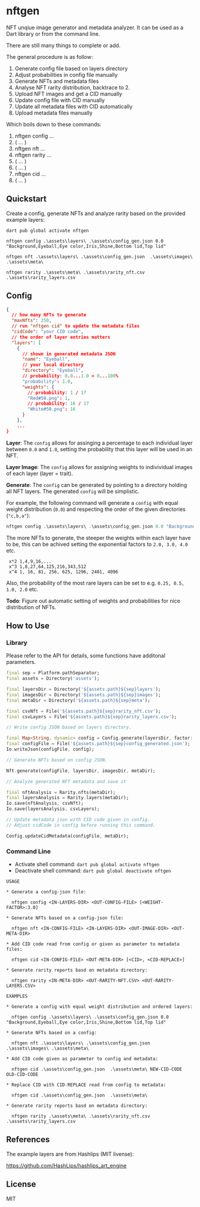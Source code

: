 # nftgen

NFT unqiue image generator and metadata analyzer. It can be used as a Dart library or from the command line.

There are still many things to complete or add. 

The general procedure is as follow:

1. Generate config file based on layers directory
2. Adjust probabilities in config file manually 
3. Generate NFTs and metadata files
4. Analyse NFT rarity distribution, backtrace to 2.
5. Upload NFT images and get a CID manually
6. Update config file with CID manually
7. Update all metadata files with CID automatically
8. Upload metadata files manually

Which boils down to these commands:

1. nftgen config ...
2. ( ... )
3. nftgen nft ...
4. nftgen rarity ...
5. ( ... )
6. ( ... )
7. nftgen cid ...
8. ( ... )

## Quickstart

Create a config, generate NFTs and analyze rarity based on the provided example layers:

```shell
dart pub global activate nftgen

nftgen config .\assets\layers\ .\assets\config_gen.json 0.0 "Background,Eyeball,Eye color,Iris,Shine,Bottom lid,Top lid"

nftgen nft .\assets\layers\ .\assets\config_gen.json  .\assets\images\ .\assets\meta\

nftgen rarity .\assets\meta\ .\assets\rarity_nft.csv .\assets\rarity_layers.csv
```

## Config

```JSON
{
  // how many NFTs to generate
  "maxNfts": 250, 
  // run "nftgen cid" to update the metadata files
  "cidCode": "your CID code", 
  // the order of layer entries matters
  "layers": [ 
    {
      // shown in generated metadata JSON
      "name": "Eyeball",  
      // your local directory
      "directory": "Eyeball",
      // probability: 0.0...1.0 = 0...100% 
      "probability": 1.0, 
      "weights": {
        // probability: 1 / 17
        "Red#50.png": 1, 
        // probability: 16 / 17
        "White#50.png": 16 
      }
    },
    ...
}
```
**Layer**: The `config` allows for assinging a percentage to each individual layer between `0.0` and `1.0`, setting the probability that this layer will be used in an NFT.

**Layer Image**: The `config` allows for assigning weights to indivividual images of each layer (layer = trait).

**Generate**: The `config` can be generated by pointing to a directory holding all NFT layers. The generated `config` will be simplistic. 

For example, the following command will generate a `config` with
equal weight distribution (`0.0`) and respecting the order of the given directories (`"c,b,a"`):

```dart
nftgen config .\assets\layers\ .\assets\config_gen.json 0.0 "Background,Eyeball,Eye color,Iris,Shine,Bottom lid,Top lid"
```

The more NFTs to generate, the steeper the weights within each layer have to be, this can be achived setting the exponential factors to `2.0, 3.0, 4.0` etc.

```shell
 x*2 1,4,9,16,...
 x^3 1,8,27,64,125,216,343,512
 x^4 1, 16, 81, 256, 625, 1296, 2401, 4096
```

Also, the probability of the most rare layers can be set to e.g. `0.25, 0.5, 1.0, 2.0` etc.

**Todo**: Figure out automatic setting of weights and probabilities for nice distribution of NFTs.

## How to Use

### Library

Please refer to the API for details, some functions have additonal parameters.

```dart
final sep = Platform.pathSeparator;
final assets = Directory('assets');

final layersDir = Directory('${assets.path}${sep}layers');
final imagesDir = Directory('${assets.path}${sep}images');
final metaDir = Directory('${assets.path}${sep}meta');

final csvNft = File('${assets.path}${sep}rarity_nft.csv');
final csvLayers = File('${assets.path}${sep}rarity_layers.csv');

// Write config JSON based on layers directory.

final Map<String, dynamic> config = Config.generate(layersDir, factor: 3);
final configFile = File('${assets.path}${sep}config_generated.json');
Io.writeJson(configFile, config);

// Generate NFTs based on config JSON.

Nft.generate(configFile, layersDir, imagesDir, metaDir);

// Analyze generated NFT metadata and save it

final nftAnalysis = Rarity.nfts(metaDir);
final layersAnalysis = Rarity.layers(metaDir);
Io.save(nftAnalysis, csvNft);
Io.save(layersAnalysis, csvLayers);

// Update metadata json with CID code given in config.
// Adjust cidCode in config before running this command.

Config.updateCidMetadata(configFile, metaDir);
```

### Command Line

* Activate shell command: `dart pub global activate nftgen`
* Deactivate shell command: `dart pub global deactivate nftgen`

```shell
USAGE

* Generate a config-json file:

  nftgen config <IN-LAYERS-DIR> <OUT-CONFIG-FILE> [<WEIGHT-FACTOR>:3.0]

* Generate NFTs based on a config-json file:

  nftgen nft <IN-CONFIG-FILE> <IN-LAYERS-DIR> <OUT-IMAGE-DIR> <OUT-META-DIR>

* Add CID code read from config or given as parameter to metadata files:

  nftgen cid <IN-CONFIG-FILE> <OUT-META-DIR> [<CID>, <CID-REPLACE>]

* Generate rarity reports basd on metadata directory:

  nftgen rarity <IN-META-DIR> <OUT-RARITY-NFT.CSV> <OUT-RARITY-LAYERS.CSV>

EXAMPLES

* Generate a config with equal weight distribution and ordered layers:

  nftgen config .\assets\layers\ .\assets\config_gen.json 0.0 "Background,Eyeball,Eye color,Iris,Shine,Bottom lid,Top lid"

* Generate NFTs based on a config:

  nftgen nft .\assets\layers\ .\assets\config_gen.json  .\assets\images\ .\assets\meta\

* Add CID code given as parameter to config and metadata:

  nftgen cid .\assets\config_gen.json  .\assets\meta\ NEW-CID-CODE OLD-CID-CODE

* Replace CID with CID-REPLACE read from config to metadata:

  nftgen cid .\assets\config_gen.json  .\assets\meta\

* Generate rarity reports basd on metadata directory:

  nftgen rarity .\assets\meta\ .\assets\rarity_nft.csv .\assets\rarity_layers.csv
```

## References

The example layers are from Hashlips (MIT livense):

https://github.com/HashLips/hashlips_art_engine

## License

MIT
